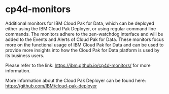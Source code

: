 # cp4d-monitors
Additional monitors for IBM Cloud Pak for Data, which can be deployed either using the IBM Cloud Pak Deployer, or using regular command line commands. The monitors adhere to the zen-watchdog interface and will be added to the Events and Alerts of Cloud Pak for Data. These monitors focus more on the functional usage of IBM Cloud Pak for Data and can be used to provide more insights into how the Cloud Pak for Data platform is used by its business users.

Please refer to the link: https://ibm.github.io/cp4d-monitors/ for more information. 

More information about the Cloud Pak Deployer can be found here: https://github.com/IBM/cloud-pak-deployer





